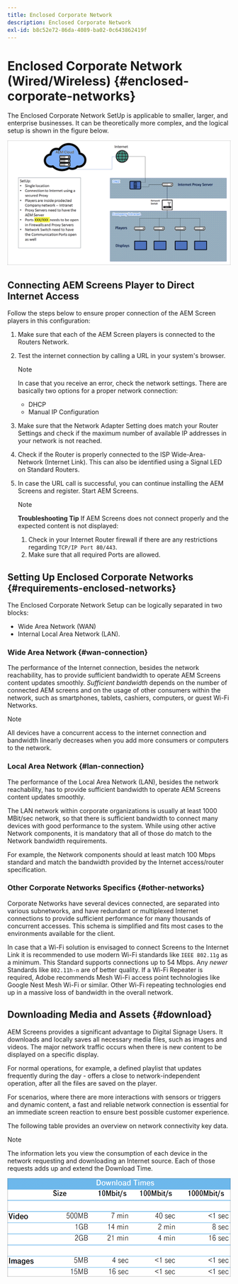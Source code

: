 ```yaml
---
title: Enclosed Corporate Network
description: Enclosed Corporate Network
exl-id: b8c52e72-86da-4089-ba02-0c643862419f
---
```

# Enclosed Corporate Network (Wired/Wireless) {#enclosed-corporate-networks}

The Enclosed Corporate Network SetUp is applicable to smaller, larger, and enterprise businesses. It can be theoretically more complex, and the logical setup is shown in the figure below.

![](/help/using/assets/enclosed-network-1.png)


## Connecting AEM Screens Player to Direct Internet Access

Follow the steps below to ensure proper connection of the AEM Screen players in this configuration:

1. Make sure that each of the AEM Screen players is connected to the Routers Network.
1. Test the internet connection by calling a URL in your system's browser.

   >[!NOTE]
   >In case that you receive an error, check the network settings. There are basically two options for a proper network connection:
   >* DHCP
   >* Manual IP Configuration

1. Make sure that the Network Adapter Setting does match your Router Settings and check if the maximum number of available IP addresses in your network is not reached.

1. Check if the Router is properly connected to the ISP Wide-Area-Network (Internet Link). This can also be identified using a Signal LED on Standard Routers.
1. In case the URL call is successful, you can continue installing the AEM Screens and register. Start AEM Screens.

   >[!NOTE]
   >**Troubleshooting Tip**
   >If AEM Screens does not connect properly and the expected content is not displayed:
   >
   >1. Check in your Internet Router firewall if there are any restrictions regarding `TCP/IP Port 80/443`.
   >1. Make sure that all required Ports are allowed.

## Setting Up Enclosed Corporate Networks {#requirements-enclosed-networks}

The Enclosed Corporate Network Setup can be logically separated in two blocks:

* Wide Area Network (WAN) 
* Internal Local Area Network (LAN).

### Wide Area Network {#wan-connection}

The performance of the Internet connection, besides the network reachability, has to provide sufficient bandwidth to operate AEM Screens content updates smoothly.
*Sufficient bandwidth* depends on the number of connected AEM screens and on the usage of other consumers within the network, such as smartphones, tablets, cashiers, computers, or guest Wi-Fi Networks.

>[!NOTE]
>
>All devices have a concurrent access to the internet connection and bandwidth linearly decreases when you add more consumers or computers to the network.

### Local Area Network {#lan-connection}

The performance of the Local Area Network (LAN), besides the network reachability, has to provide sufficient bandwidth to operate AEM Screens content updates smoothly. 

The LAN network within corporate organizations is usually at least 1000 MBit/sec network, so that there is sufficient bandwidth to connect many devices with good performance to the system. While using other active Network components, it is mandatory that all of those do match to the Network bandwidth requirements. 

For example, the Network components should at least match 100 Mbps standard and match the bandwidth provided by the Internet access/router specification.

### Other Corporate Networks Specifics {#other-networks}

Corporate Networks have several devices connected, are separated into various subnetworks, and have redundant or multiplexed Internet connections to provide sufficient performance for many thousands of concurrent accesses.
This schema is simplified and fits most cases to the environments available for the client.

In case that a Wi-Fi solution is envisaged to connect Screens to the Internet Link it is recommended to use modern Wi-Fi standards like `IEEE 802.11g` as a minimum. This Standard supports connections up to 54 Mbps. Any *newer* Standards like `802.11h-n` are of better quality. If a Wi-Fi Repeater is required, Adobe recommends Mesh Wi-Fi access point technologies like Google Nest Mesh Wi-Fi or similar.
Other Wi-Fi repeating technologies end up in a massive loss of bandwidth in the overall network.

## Downloading Media and Assets {#download}

AEM Screens provides a significant advantage to Digital Signage Users. It downloads and locally saves all necessary media files, such as images and videos. The major network traffic occurs when there is new content to be displayed on a specific display.

For normal operations, for example, a defined playlist that updates frequently during the day - offers a close to network-independent operation, after all the files are saved on the player.

For scenarios, where there are more interactions with sensors or triggers and dynamic content, a fast and reliable network connection is essential for an immediate screen reaction to ensure best possible customer experience.

The following table provides an overview on network connectivity key data.

>[!NOTE]
>The information lets you view the consumption of each device in the network requesting and downloading an Internet source. Each of those requests adds up and extend the Download Time.

![](/help/using/assets/enclosed-network-download.png)
